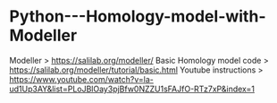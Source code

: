 # Python---Homology-model-with-Modeller

Modeller > https://salilab.org/modeller/
Basic Homology model code > https://salilab.org/modeller/tutorial/basic.html 
Youtube instructions > https://www.youtube.com/watch?v=la-ud1Up3AY&list=PLoJBlOay3pjBfw0NZZU1sFAJfO-RTz7xP&index=1 
